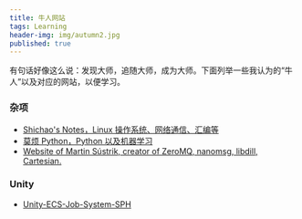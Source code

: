 ```yaml
---
title: 牛人网站
tags: Learning
header-img: img/autumn2.jpg
published: true
---
```


有句话好像这么说：发现大师，追随大师，成为大师。下面列举一些我认为的“牛人”以及对应的网站，以便学习。

### 杂项

+ [Shichao's Notes，Linux 操作系统、网络通信、汇编等](https://notes.shichao.io)
+ [莫烦 Python，Python 以及机器学习](https://morvanzhou.github.io)
+ [Website of Martin Sústrik, creator of ZeroMQ, nanomsg, libdill, Cartesian.](http://250bpm.com)


### Unity

+ [Unity-ECS-Job-System-SPH](https://github.com/leonardo-montes/Unity-ECS-Job-System-SPH)
